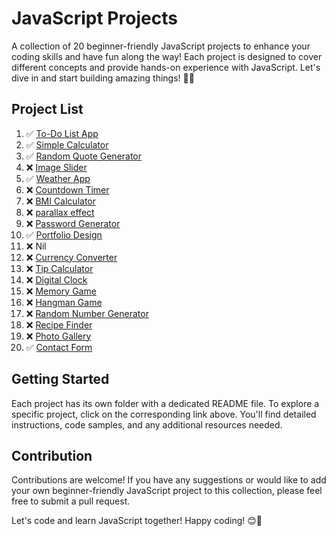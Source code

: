  # **JavaScript Projects**

A collection of 20 beginner-friendly JavaScript projects to enhance your coding skills and have fun along the way! Each project is designed to cover different concepts and provide hands-on experience with JavaScript. Let's dive in and start building amazing things! 💪🚀

## **Project List**

1. ✅ [To-Do List App](./1-Beginner-Projects/01-ToDo-List)
2. ✅ [Simple Calculator](./1-Beginner-Projects/02-calculator-app)
3. ✅ [Random Quote Generator](./1-Beginner-Projects/03-quote-generator)
4. ❌ [Image Slider](./image-slider)
5. ✅ [Weather App](./weather-app)
6. ❌ [Countdown Timer](./countdown-timer)
7. ❌ [BMI Calculator](./bmi-calculator)
8. ❌ [parallax effect](./parallax-effect)
9. ❌ [Password Generator](./password-generator)
10. ✅ [Portfolio Design](./1-Beginner-Projects/portfolio)
11. ❌ Nil
12. ❌ [Currency Converter](./currency-converter)
13. ❌ [Tip Calculator](./tip-calculator)
14. ❌ [Digital Clock](./digital-clock)
15. ❌ [Memory Game](./memory-game)
16. ❌ [Hangman Game](./hangman-game)
17. ❌ [Random Number Generator](./random-number-generator)
18. ❌ [Recipe Finder](./recipe-finder)
19. ❌ [Photo Gallery](./photo-gallery)
20. ✅ [Contact Form](./1-Beginner-Projects/contact-form/formdesign)

## **Getting Started**

Each project has its own folder with a dedicated README file. To explore a specific project, click on the corresponding link above. You'll find detailed instructions, code samples, and any additional resources needed.

## **Contribution**

Contributions are welcome! If you have any suggestions or would like to add your own beginner-friendly JavaScript project to this collection, please feel free to submit a pull request.

Let's code and learn JavaScript together! Happy coding! 😊🌟
